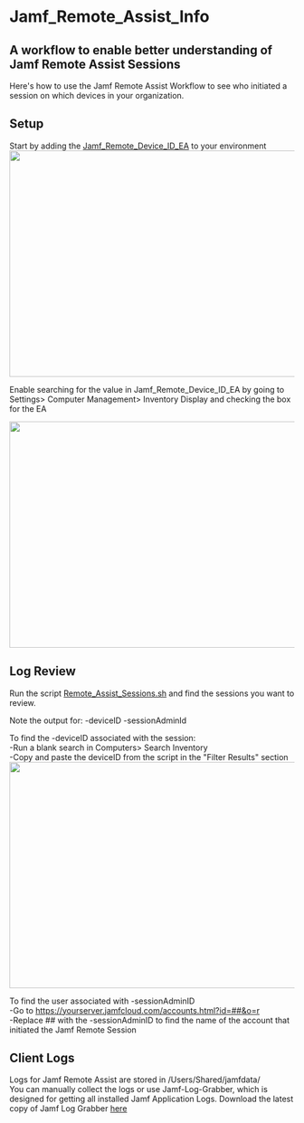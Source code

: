 # Jamf_Remote_Assist_Info
## A workflow to enable better understanding of Jamf Remote Assist Sessions 

Here's how to use the Jamf Remote Assist Workflow to see who initiated a session on which devices in your organization. 

## Setup
Start by adding the [Jamf_Remote_Device_ID_EA](https://github.com/zpropheter/Jamf_Remote_Assist_Info/blob/main/Jamf_Remote_Device_ID_EA) to your environment \
<img src="https://i.imgur.com/EdXgLui.png" width="800" height="400" />

Enable searching for the value in Jamf_Remote_Device_ID_EA by going to Settings> Computer Management> Inventory Display and checking the box for the EA 

<img src="https://i.imgur.com/yaC50Lv.png" width="800" height="400" />

## Log Review
Run the script [Remote_Assist_Sessions.sh](https://github.com/zpropheter/Jamf_Remote_Assist_Info/blob/main/Remote_Assist_Sessions.sh) and find the sessions you want to review.

Note the output for:
-deviceID
-sessionAdminId

To find the -deviceID associated with the session: \
-Run a blank search in Computers> Search Inventory \
-Copy and paste the deviceID from the script in the "Filter Results" section \
<img src="https://i.imgur.com/ztNcmY2.png" width="800" height="400" />

To find the user associated with -sessionAdminID \
-Go to https://yourserver.jamfcloud.com/accounts.html?id=##&o=r \
-Replace ## with the -sessionAdminID to find the name of the account that initiated the Jamf Remote Session 

## Client Logs
Logs for Jamf Remote Assist are stored in /Users/Shared/jamfdata/ \
You can manually collect the logs or use Jamf-Log-Grabber, which is designed for getting all installed Jamf Application Logs.
Download the latest copy of Jamf Log Grabber [here](https://github.com/zpropheter/Jamf-Log-Grabber/tree/main)
